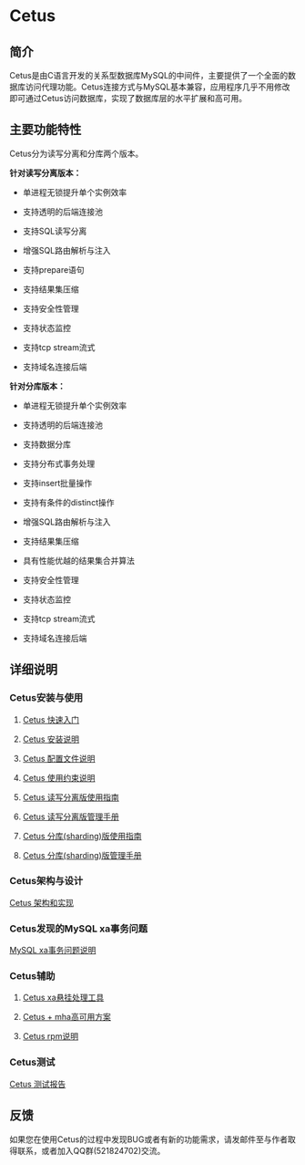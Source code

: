 # Cetus

##  简介

Cetus是由C语言开发的关系型数据库MySQL的中间件，主要提供了一个全面的数据库访问代理功能。Cetus连接方式与MySQL基本兼容，应用程序几乎不用修改即可通过Cetus访问数据库，实现了数据库层的水平扩展和高可用。

## 主要功能特性

Cetus分为读写分离和分库两个版本。

**针对读写分离版本：**

- 单进程无锁提升单个实例效率

- 支持透明的后端连接池

- 支持SQL读写分离

- 增强SQL路由解析与注入

- 支持prepare语句

- 支持结果集压缩

- 支持安全性管理

- 支持状态监控

- 支持tcp stream流式

- 支持域名连接后端

**针对分库版本：**

- 单进程无锁提升单个实例效率

- 支持透明的后端连接池

- 支持数据分库

- 支持分布式事务处理

- 支持insert批量操作

- 支持有条件的distinct操作

- 增强SQL路由解析与注入

- 支持结果集压缩

- 具有性能优越的结果集合并算法

- 支持安全性管理

- 支持状态监控

- 支持tcp stream流式

- 支持域名连接后端

## 详细说明

### Cetus安装与使用

1. [Cetus 快速入门](https://github.com/Lede-Inc/cetus/blob/master/doc/cetus-quick-try.md)

2. [Cetus 安装说明](https://github.com/Lede-Inc/cetus/blob/master/doc/cetus-install.md)

3. [Cetus 配置文件说明](https://github.com/Lede-Inc/cetus/blob/master/doc/cetus-profile.md)

4. [Cetus 使用约束说明](https://github.com/Lede-Inc/cetus/blob/master/doc/cetus-constraint.md)

5. [Cetus 读写分离版使用指南](https://github.com/Lede-Inc/cetus/blob/master/doc/cetus-rw.md)

6. [Cetus 读写分离版管理手册](https://github.com/Lede-Inc/cetus/blob/master/doc/cetus-rw-admin.md)

7. [Cetus 分库(sharding)版使用指南](https://github.com/Lede-Inc/cetus/blob/master/doc/cetus-sharding.md)

8. [Cetus 分库(sharding)版管理手册](https://github.com/Lede-Inc/cetus/blob/master/doc/cetus-shard-admin.md)

### Cetus架构与设计

[Cetus 架构和实现](https://github.com/Lede-Inc/cetus/blob/master/doc/cetus-architecture.md)

### Cetus发现的MySQL xa事务问题

[MySQL xa事务问题说明](https://github.com/Lede-Inc/cetus/blob/master/doc/mysql-xa-bug.md)

### Cetus辅助

1. [Cetus xa悬挂处理工具](https://github.com/Lede-Inc/cetus/blob/master/doc/cetus-xa.md)

2. [Cetus + mha高可用方案](https://github.com/Lede-Inc/cetus/blob/master/doc/cetus-mha.md)

3. [Cetus rpm说明](https://github.com/Lede-Inc/cetus/blob/master/doc/cetus-rpm.md)

### Cetus测试

[Cetus 测试报告](https://github.com/Lede-Inc/cetus/blob/master/doc/cetus-test.md)

## 反馈

如果您在使用Cetus的过程中发现BUG或者有新的功能需求，请发邮件至与作者取得联系，或者加入QQ群(521824702)交流。
